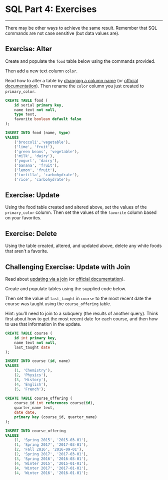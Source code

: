 # SQL Part 4: Exercises
----

There may be other ways to achieve the same result.  Remember that SQL commands are not case sensitive (but data values are).

## Exercise: Alter

Create and populate the `food` table below using the commands provided. 

Then add a new text column `color`.

Read how to alter a table by [changing a column name](http://www.postgresqltutorial.com/postgresql-rename-column/) (or [official documentation](https://www.postgresql.org/docs/current/static/sql-altertable.html)).  Then rename the `color` column you just created to `primary_color`.

```sql
CREATE TABLE food (
	id serial primary key,
	name text not null,
	type text,
	favorite boolean default false	
);

INSERT INTO food (name, type) 
VALUES 
	('broccoli','vegetable'), 
	('lime', 'fruit'), 
	('green beans', 'vegetable'), 
	('milk', 'dairy'), 
	('yogurt', 'dairy'), 
	('banana', 'fruit'), 
	('lemon', 'fruit'), 
	('tortilla', 'carbohydrate'), 
	('rice', 'carbohydrate');
``` 


## Exercise: Update

Using the food table created and altered above, set the values of the `primary_color` column.  Then set the values of the `favorite` column based on your favorites.


## Exercise: Delete

Using the table created, altered, and updated above, delete any white foods that aren't a favorite.


## Challenging Exercise: Update with Join

Read about [updating via a join](http://www.postgresqltutorial.com/postgresql-update-join/) (or [official documentation](https://www.postgresql.org/docs/9.6/static/sql-update.html)).

Create and populate tables using the supplied code below.

Then set the value of `last_taught` in `course` to the most recent date the course was taught using the `course_offering` table.

Hint: you'll need to join to a subquery (the results of another query).  Think first about how to get the most recent date for each course, and then how to use that information in the update.

```sql
CREATE TABLE course (
	id int primary key,
	name text not null,
	last_taught date
);

INSERT INTO course (id, name) 
VALUES 
	(1, 'Chemistry'),
	(2, 'Physics'),
	(3, 'History'),
	(4, 'English'),
	(5, 'French');
	
CREATE TABLE course_offering (
	course_id int references course(id),
	quarter_name text,
	date date,
	primary key (course_id, quarter_name)
);

INSERT INTO course_offering 
VALUES 
	(1, 'Spring 2015', '2015-03-01'),
	(1, 'Spring 2017', '2017-03-01'),
	(2, 'Fall 2016', '2016-09-01'),
	(2, 'Spring 2017', '2017-03-01'),
	(3, 'Spring 2016', '2016-03-01'),
	(4, 'Winter 2015', '2015-01-01'),
	(4, 'Winter 2017', '2017-01-01'),
	(4, 'Winter 2016', '2016-01-01');
```


